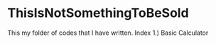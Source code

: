 # ThisIsNotSomethingToBeSold
This my folder of codes that I have written. 
Index
1.) Basic Calculator
